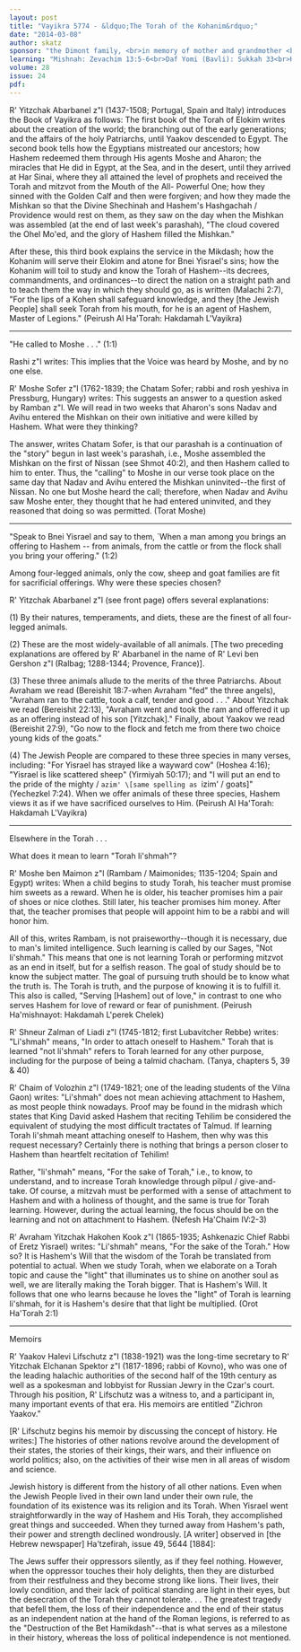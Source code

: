 ```yaml
---
layout: post
title: "Vayikra 5774 - &ldquo;The Torah of the Kohanim&rdquo;"
date: "2014-03-08"
author: skatz
sponsor: "the Dimont family, <br>in memory of mother and grandmother <br>Mrs. Chaya Tarshish a\"h <br>&nbsp;&nbsp;&nbsp;<br>Howard and Rosanne Benn <br>on the 9th yahrzeit of his mother <br>Fay Benn (Faiga bat Alter Yitzchok Dov a\"h)"
learning: "Mishnah: Zevachim 13:5-6<br>Daf Yomi (Bavli): Sukkah 33<br>Halachah: Mishnah Berurah 340:5-7"
volume: 28
issue: 24
pdf: 
---
```


R' Yitzchak Abarbanel z"l (1437-1508; Portugal, Spain and Italy) introduces the Book of Vayikra as follows: The first book of the Torah of Elokim writes about the creation of the world; the branching out of the early generations; and the affairs of the holy Patriarchs, until Yaakov descended to Egypt. The second book tells how the Egyptians mistreated our ancestors; how Hashem redeemed them through His agents Moshe and Aharon; the miracles that He did in Egypt, at the Sea, and in the desert, until they arrived at Har Sinai, where they all attained the level of prophets and received the Torah and mitzvot from the Mouth of the All- Powerful One; how they sinned with the Golden Calf and then were forgiven; and how they made the Mishkan so that the Divine Shechinah and Hashem's Hashgachah / Providence would rest on them, as they saw on the day when the Mishkan was assembled (at the end of last week's parashah), "The cloud covered the Ohel Mo'ed, and the glory of Hashem filled the Mishkan."

After these, this third book explains the service in the Mikdash; how the Kohanim will serve their Elokim and atone for Bnei Yisrael's sins; how the Kohanim will toil to study and know the Torah of Hashem--its decrees, commandments, and ordinances--to direct the nation on a straight path and to teach them the way in which they should go, as is written (Malachi 2:7), "For the lips of a Kohen shall safeguard knowledge, and they \[the Jewish People\] shall seek Torah from his mouth, for he is an agent of Hashem, Master of Legions." (Peirush Al Ha'Torah: Hakdamah L'Vayikra)

********

"He called to Moshe . . ." (1:1)

Rashi z"l writes: This implies that the Voice was heard by Moshe, and by no one else.

R' Moshe Sofer z"l (1762-1839; the Chatam Sofer; rabbi and rosh yeshiva in Pressburg, Hungary) writes: This suggests an answer to a question asked by Ramban z"l. We will read in two weeks that Aharon's sons Nadav and Avihu entered the Mishkan on their own initiative and were killed by Hashem. What were they thinking?

The answer, writes Chatam Sofer, is that our parashah is a continuation of the "story" begun in last week's parashah, i.e., Moshe assembled the Mishkan on the first of Nissan (see Shmot 40:2), and then Hashem called to him to enter. Thus, the "calling" to Moshe in our verse took place on the same day that Nadav and Avihu entered the Mishkan uninvited--the first of Nissan. No one but Moshe heard the call; therefore, when Nadav and Avihu saw Moshe enter, they thought that he had entered uninvited, and they reasoned that doing so was permitted. (Torat Moshe)

********

"Speak to Bnei Yisrael and say to them, `When a man among you brings an offering to Hashem -- from animals, from the cattle or from the flock shall you bring your offering." (1:2)

Among four-legged animals, only the cow, sheep and goat families are fit for sacrificial offerings. Why were these species chosen?

R' Yitzchak Abarbanel z"l (see front page) offers several explanations:

(1) By their natures, temperaments, and diets, these are the finest of all four-legged animals.

(2) These are the most widely-available of all animals. \[The two preceding explanations are offered by R' Abarbanel in the name of R' Levi ben Gershon z"l (Ralbag; 1288-1344; Provence, France)\].

(3) These three animals allude to the merits of the three Patriarchs. About Avraham we read (Bereishit 18:7-when Avraham "fed" the three angels), "Avraham ran to the cattle, took a calf, tender and good . . ." About Yitzchak we read (Bereishit 22:13), "Avraham went and took the ram and offered it up as an offering instead of his son \[Yitzchak\]." Finally, about Yaakov we read (Bereishit 27:9), "Go now to the flock and fetch me from there two choice young kids of the goats."

(4) The Jewish People are compared to these three species in many verses, including: "For Yisrael has strayed like a wayward cow" (Hoshea 4:16); "Yisrael is like scattered sheep" (Yirmiyah 50:17); and "I will put an end to the pride of the mighty / `azim' \[same spelling as `izim' / goats\]" (Yechezkel 7:24). When we offer animals of these three species, Hashem views it as if we have sacrificed ourselves to Him. (Peirush Al Ha'Torah: Hakdamah L'Vayikra)

********

Elsewhere in the Torah . . .

What does it mean to learn "Torah li'shmah"?

R' Moshe ben Maimon z"l (Rambam / Maimonides; 1135-1204; Spain and Egypt) writes: When a child begins to study Torah, his teacher must promise him sweets as a reward. When he is older, his teacher promises him a pair of shoes or nice clothes. Still later, his teacher promises him money. After that, the teacher promises that people will appoint him to be a rabbi and will honor him.

All of this, writes Rambam, is not praiseworthy--though it is necessary, due to man's limited intelligence. Such learning is called by our Sages, "Not li'shmah." This means that one is not learning Torah or performing mitzvot as an end in itself, but for a selfish reason. The goal of study should be to know the subject matter. The goal of pursuing truth should be to know what the truth is. The Torah is truth, and the purpose of knowing it is to fulfill it. This also is called, "Serving \[Hashem\] out of love," in contrast to one who serves Hashem for love of reward or fear of punishment. (Peirush Ha'mishnayot: Hakdamah L'perek Chelek)

R' Shneur Zalman of Liadi z"l (1745-1812; first Lubavitcher Rebbe) writes: "Li'shmah" means, "In order to attach oneself to Hashem." Torah that is learned "not li'shmah" refers to Torah learned for any other purpose, including for the purpose of being a talmid chacham. (Tanya, chapters 5, 39 & 40)

R' Chaim of Volozhin z"l (1749-1821; one of the leading students of the Vilna Gaon) writes: "Li'shmah" does not mean achieving attachment to Hashem, as most people think nowadays. Proof may be found in the midrash which states that King David asked Hashem that reciting Tehilim be considered the equivalent of studying the most difficult tractates of Talmud. If learning Torah li'shmah meant attaching oneself to Hashem, then why was this request necessary? Certainly there is nothing that brings a person closer to Hashem than heartfelt recitation of Tehilim!

Rather, "li'shmah" means, "For the sake of Torah," i.e., to know, to understand, and to increase Torah knowledge through pilpul / give-and- take. Of course, a mitzvah must be performed with a sense of attachment to Hashem and with a holiness of thought, and the same is true for Torah learning. However, during the actual learning, the focus should be on the learning and not on attachment to Hashem. (Nefesh Ha'Chaim IV:2-3)

R' Avraham Yitzchak Hakohen Kook z"l (1865-1935; Ashkenazic Chief Rabbi of Eretz Yisrael) writes: "Li'shmah" means, "For the sake of the Torah." How so? It is Hashem's Will that the wisdom of the Torah be translated from potential to actual. When we study Torah, when we elaborate on a Torah topic and cause the "light" that illuminates us to shine on another soul as well, we are literally making the Torah bigger. That is Hashem's Will. It follows that one who learns because he loves the "light" of Torah is learning li'shmah, for it is Hashem's desire that that light be multiplied. (Orot Ha'Torah 2:1)

********

Memoirs

R' Yaakov Halevi Lifschutz z"l (1838-1921) was the long-time secretary to R' Yitzchak Elchanan Spektor z"l (1817-1896; rabbi of Kovno), who was one of the leading halachic authorities of the second half of the 19th century as well as a spokesman and lobbyist for Russian Jewry in the Czar's court. Through his position, R' Lifschutz was a witness to, and a participant in, many important events of that era. His memoirs are entitled "Zichron Yaakov."

\[R' Lifschutz begins his memoir by discussing the concept of history. He writes:\] The histories of other nations revolve around the development of their states, the stories of their kings, their wars, and their influence on world politics; also, on the activities of their wise men in all areas of wisdom and science.

Jewish history is different from the history of all other nations. Even when the Jewish People lived in their own land under their own rule, the foundation of its existence was its religion and its Torah. When Yisrael went straightforwardly in the way of Hashem and His Torah, they accomplished great things and succeeded. When they turned away from Hashem's path, their power and strength declined wondrously. \[A writer\] observed in \[the Hebrew newspaper\] Ha'tzefirah, issue 49, 5644 \[1884\]:

The Jews suffer their oppressors silently, as if they feel nothing. However, when the oppressor touches their holy delights, then they are disturbed from their restfulness and they become strong like lions. Their lives, their lowly condition, and their lack of political standing are light in their eyes, but the desecration of the Torah they cannot tolerate. . . The greatest tragedy that befell them, the loss of their independence and the end of their status as an independent nation at the hand of the Roman legions, is referred to as the "Destruction of the Bet Hamikdash"--that is what serves as a milestone in their history, whereas the loss of political independence is not mentioned.

